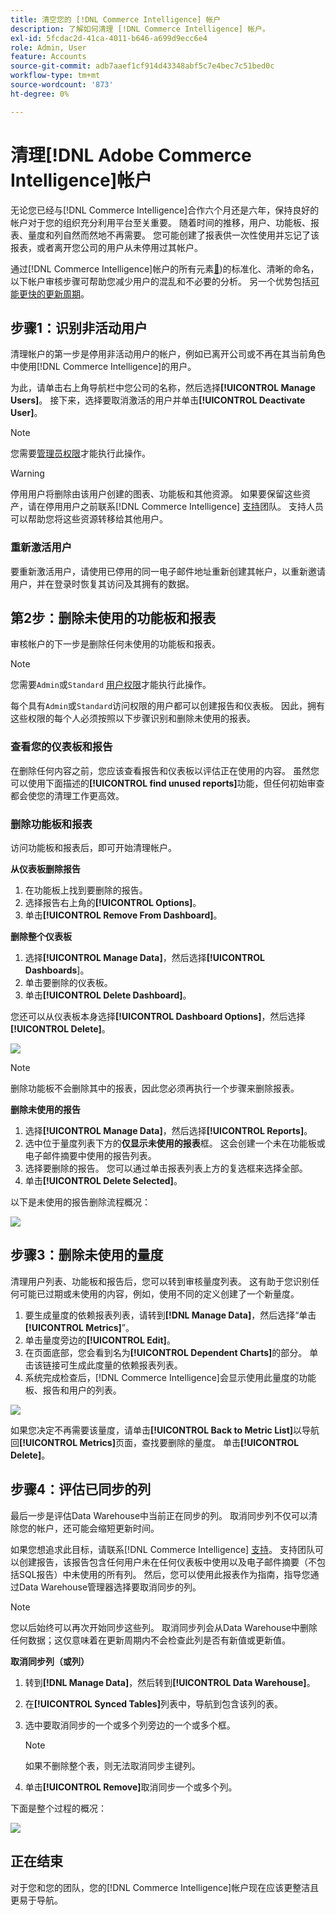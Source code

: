 ```yaml
---
title: 清空您的 [!DNL Commerce Intelligence] 帐户
description: 了解如何清理 [!DNL Commerce Intelligence] 帐户。
exl-id: 5fcdac2d-41ca-4011-b646-a699d9ecc6e4
role: Admin, User
feature: Accounts
source-git-commit: adb7aaef1cf914d43348abf5c7e4bec7c51bed0c
workflow-type: tm+mt
source-wordcount: '873'
ht-degree: 0%

---
```


# 清理[!DNL Adobe Commerce Intelligence]帐户

无论您已经与[!DNL Commerce Intelligence]合作六个月还是六年，保持良好的帐户对于您的组织充分利用平台至关重要。 随着时间的推移，用户、功能板、报表、量度和列自然而然地不再需要。 您可能创建了报表供一次性使用并忘记了该报表，或者离开您公司的用户从未停用过其帐户。

通过[!DNL Commerce Intelligence]帐户的所有元素[&#128279;](../best-practices/naming-elements.md))的标准化、清晰的命名，以下帐户审核步骤可帮助您减少用户的混乱和不必要的分析。 另一个优势包括[可能更快的更新周期](../best-practices/reduce-update-cycle-time.md)。

## 步骤1：识别非活动用户

清理帐户的第一步是停用非活动用户的帐户，例如已离开公司或不再在其当前角色中使用[!DNL Commerce Intelligence]的用户。

为此，请单击右上角导航栏中您公司的名称，然后选择&#x200B;**[!UICONTROL Manage Users]**。 接下来，选择要取消激活的用户并单击&#x200B;**[!UICONTROL Deactivate User]**。

>[!NOTE]
>
>您需要[管理员权限](../administrator/user-management/user-management.md)才能执行此操作。

>[!WARNING]
>
>停用用户将删除由该用户创建的图表、功能板和其他资源。 如果要保留这些资产，请在停用用户之前联系[!DNL Commerce Intelligence] [支持](../guide-overview.md#Submitting-a-Support-Ticket)团队。 支持人员可以帮助您将这些资源转移给其他用户。

### 重新激活用户

要重新激活用户，请使用已停用的同一电子邮件地址重新创建其帐户，以重新邀请用户，并在登录时恢复其访问及其拥有的数据。

## 第2步：删除未使用的功能板和报表

审核帐户的下一步是删除任何未使用的功能板和报表。

>[!NOTE]
>
>您需要`Admin`或`Standard` [用户权限](../administrator/user-management/user-management.md)才能执行此操作。

每个具有`Admin`或`Standard`访问权限的用户都可以创建报告和仪表板。 因此，拥有这些权限的每个人必须按照以下步骤识别和删除未使用的报表。

### 查看您的仪表板和报告

在删除任何内容之前，您应该查看报告和仪表板以评估正在使用的内容。 虽然您可以使用下面描述的&#x200B;**[!UICONTROL find unused reports]**&#x200B;功能，但任何初始审查都会使您的清理工作更高效。

### 删除功能板和报表

访问功能板和报表后，即可开始清理帐户。

**从仪表板删除报告**

1. 在功能板上找到要删除的报告。
1. 选择报告右上角的&#x200B;**[!UICONTROL Options]**。
1. 单击&#x200B;**[!UICONTROL Remove From Dashboard]**。

**删除整个仪表板**

1. 选择&#x200B;**[!UICONTROL Manage Data]**，然后选择&#x200B;**[!UICONTROL Dashboards**]。
1. 单击要删除的仪表板。
1. 单击&#x200B;**[!UICONTROL Delete Dashboard]**。

您还可以从仪表板本身选择&#x200B;**[!UICONTROL Dashboard Options]**，然后选择&#x200B;**[!UICONTROL Delete]**。

![](../../mbi/assets/Delete_from_dashboard.png)

>[!NOTE]
>
>删除功能板不会删除其中的报表，因此您必须再执行一个步骤来删除报表。

**删除未使用的报告**

1. 选择&#x200B;**[!UICONTROL Manage Data]**，然后选择&#x200B;**[!UICONTROL Reports]**。
1. 选中位于量度列表下方的&#x200B;**仅显示未使用的报表**&#x200B;框。 这会创建一个未在功能板或电子邮件摘要中使用的报告列表。
1. 选择要删除的报告。 您可以通过单击报表列表上方的复选框来选择全部。
1. 单击&#x200B;**[!UICONTROL Delete Selected]**。

以下是未使用的报告删除流程概况：

![](../../mbi/assets/unused_reports.png)

## 步骤3：删除未使用的量度

清理用户列表、功能板和报告后，您可以转到审核量度列表。 这有助于您识别任何可能已过期或未使用的内容，例如，使用不同的定义创建了一个新量度。

1. 要生成量度的依赖报表列表，请转到&#x200B;**[!DNL Manage Data]**，然后选择“单击&#x200B;**[!UICONTROL Metrics]**”。
1. 单击量度旁边的&#x200B;**[!UICONTROL Edit]**。
1. 在页面底部，您会看到名为&#x200B;**[!UICONTROL Dependent Charts]**&#x200B;的部分。 单击该链接可生成此度量的依赖报表列表。
1. 系统完成检查后，[!DNL Commerce Intelligence]会显示使用此量度的功能板、报告和用户的列表。

![](../../mbi/assets/report_dependecies.png)

如果您决定不再需要该量度，请单击&#x200B;**[!UICONTROL Back to Metric List]**&#x200B;以导航回&#x200B;**[!UICONTROL Metrics]**&#x200B;页面，查找要删除的量度。 单击&#x200B;**[!UICONTROL Delete]**。

## 步骤4：评估已同步的列

最后一步是评估Data Warehouse中当前正在同步的列。 取消同步列不仅可以清除您的帐户，还可能会缩短更新时间。

如果您想追求此目标，请联系[!DNL Commerce Intelligence] [支持](../guide-overview.md#Submitting-a-Support-Ticket)。 支持团队可以创建报告，该报告包含任何用户未在任何仪表板中使用以及电子邮件摘要（不包括SQL报告）中未使用的所有列。 然后，您可以使用此报表作为指南，指导您通过Data Warehouse管理器选择要取消同步的列。

>[!NOTE]
>
>您以后始终可以再次开始同步这些列。 取消同步列会从Data Warehouse中删除任何数据；这仅意味着在更新周期内不会检查此列是否有新值或更新值。

**取消同步列（或列）**

1. 转到&#x200B;**[!DNL Manage Data]**，然后转到&#x200B;**[!UICONTROL Data Warehouse]**。
1. 在&#x200B;**[!UICONTROL Synced Tables]**&#x200B;列表中，导航到包含该列的表。
1. 选中要取消同步的一个或多个列旁边的一个或多个框。
   >[!NOTE]
   >
   >如果不删除整个表，则无法取消同步主键列。

1. 单击&#x200B;**[!UICONTROL Remove]**&#x200B;取消同步一个或多个列。

下面是整个过程的概况：

![](../../mbi/assets/drop_column.png)

## 正在结束

对于您和您的团队，您的[!DNL Commerce Intelligence]帐户现在应该更整洁且更易于导航。

